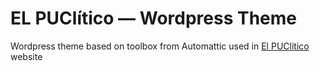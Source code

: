 EL PUClítico — Wordpress Theme
==============================

Wordpress theme based on toolbox from Automattic used in [El PUClítico][linkElP] website 

[linkElP]: http://www.elpuclitico.cl